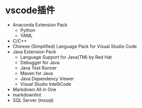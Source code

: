 # vscode插件

- Anaconda Extension Pack
  - Python
  - YAML
- C/C++
- Chinese (Simplified) Language Pack for Visual Studio Code
- Java Extension Pack
  - Language Support for Java(TM) by Red Hat
  - Debugger for Java
  - Java Test Runner
  - Maven for Java
  - Java Dependency Viewer
  - Visual Studio IntelliCode
- Markdown All in One
- markdownlint
- SQL Server (mssql)
